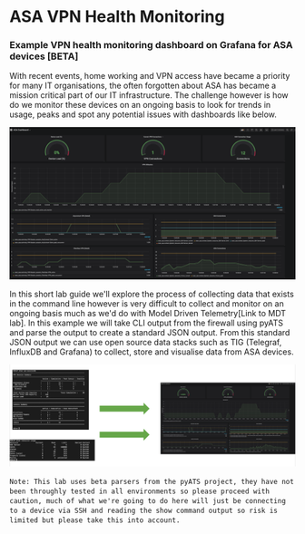 # ASA VPN Health Monitoring 
### Example VPN health monitoring dashboard on Grafana for ASA devices [BETA]

With recent events, home working and VPN access have became a priority for many IT organisations, the often forgotten about ASA has became a mission critical part of our IT infrastructure. The challenge however is how do we monitor these devices on an ongoing basis to look for trends in usage, peaks and spot any potential issues with dashboards like below.

![](./images/dashboard-1.png)

In this short lab guide we'll explore the process of collecting data that exists in the command line however is very difficult to collect and monitor on an ongoing basis much as we'd do with Model Driven Telemetry[Link to MDT lab]. In this example we will take CLI output from the firewall using pyATS and parse the output to create a standard JSON output. From this standard JSON output we can use open source data stacks such as TIG (Telegraf, InfluxDB and Grafana) to collect, store and visualise data from ASA devices.

![](./images/dashboard.png)

```Note: This lab uses beta parsers from the pyATS project, they have not been throughly tested in all environments so please proceed with caution, much of what we're going to do here will just be connecting to a device via SSH and reading the show command output so risk is limited but please take this into account.```
